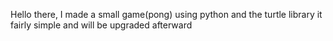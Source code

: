 Hello there,
I made a small game(pong) using python and the turtle library
it fairly simple and will be upgraded afterward 
